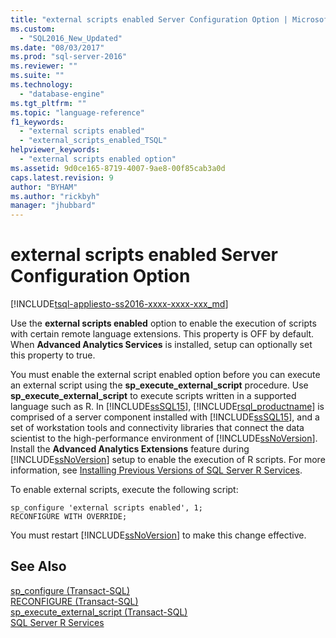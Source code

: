 ```yaml
---
title: "external scripts enabled Server Configuration Option | Microsoft Docs"
ms.custom: 
  - "SQL2016_New_Updated"
ms.date: "08/03/2017"
ms.prod: "sql-server-2016"
ms.reviewer: ""
ms.suite: ""
ms.technology: 
  - "database-engine"
ms.tgt_pltfrm: ""
ms.topic: "language-reference"
f1_keywords: 
  - "external scripts enabled"
  - "external_scripts_enabled_TSQL"
helpviewer_keywords: 
  - "external scripts enabled option"
ms.assetid: 9d0ce165-8719-4007-9ae8-00f85cab3a0d
caps.latest.revision: 9
author: "BYHAM"
ms.author: "rickbyh"
manager: "jhubbard"
---
```

# external scripts enabled Server Configuration Option
[!INCLUDE[tsql-appliesto-ss2016-xxxx-xxxx-xxx_md](../../includes/tsql-appliesto-ss2016-xxxx-xxxx-xxx-md.md)]

  Use the **external scripts enabled** option to enable the execution of scripts with certain remote language extensions. This property is OFF by default. When **Advanced Analytics Services** is installed, setup can optionally set this property to true.  
  

 You must enable the external script enabled option before you can execute an external script using the **sp_execute_external_script** procedure. Use **sp_execute_external_script** to execute scripts written in a supported language such as R. In [!INCLUDE[ssSQL15](../../includes/sssql15-md.md)], [!INCLUDE[rsql_productname](../../includes/rsql-productname-md.md)] is comprised of a server component installed with [!INCLUDE[ssSQL15](../../includes/sssql15-md.md)], and a set of workstation tools and connectivity libraries that connect the data scientist to the high-performance environment of [!INCLUDE[ssNoVersion](../../includes/ssnoversion-md.md)].  Install the **Advanced Analytics Extensions** feature during [!INCLUDE[ssNoVersion](../../includes/ssnoversion-md.md)] setup to enable the execution of R scripts. For more information, see [Installing Previous Versions of SQL Server R Services](http://msdn.microsoft.com/library/48380645-9e72-4744-bebb-1c1fd8a18c43).  
  
 To enable external scripts, execute the following script:  
  
```  
sp_configure 'external scripts enabled', 1;  
RECONFIGURE WITH OVERRIDE;  
```  
  
 You must restart [!INCLUDE[ssNoVersion](../../includes/ssnoversion-md.md)] to make this change effective.  
  
## See Also  
 [sp_configure &#40;Transact-SQL&#41;](../../relational-databases/system-stored-procedures/sp-configure-transact-sql.md)   
 [RECONFIGURE &#40;Transact-SQL&#41;](../../t-sql/language-elements/reconfigure-transact-sql.md)   
 [sp_execute_external_script &#40;Transact-SQL&#41;](../../relational-databases/system-stored-procedures/sp-execute-external-script-transact-sql.md)   
 [SQL Server R Services](../../advanced-analytics/r-services/sql-server-r-services.md)  
  
  

